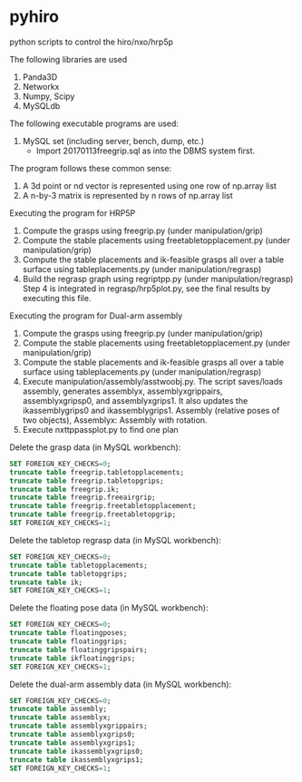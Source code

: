 # pyhiro
python scripts to control the hiro/nxo/hrp5p

The following libraries are used

1. Panda3D
2. Networkx
3. Numpy, Scipy
4. MySQLdb

The following executable programs are used:

1. MySQL set (including server, bench, dump, etc.)
    * Import 20170113freegrip.sql as into the DBMS system first.

The program follows these common sense:

1. A 3d point or nd vector is represented using one row of np.array list
2. A n-by-3 matrix is represented by n rows of np.array list

Executing the program for HRP5P

1. Compute the grasps using freegrip.py (under manipulation/grip)
2. Compute the stable placements using freetabletopplacement.py (under manipulation/grip)
3. Compute the stable placements and ik-feasible grasps all over a table surface using tableplacements.py (under manipulation/regrasp)
4. Build the regrasp graph using regriptpp.py (under manipulation/regrasp)
Step 4 is integrated in regrasp/hrp5plot.py, see the final results by executing this file.

Executing the program for Dual-arm assembly

1. Compute the grasps using freegrip.py (under manipulation/grip)
2. Compute the stable placements using freetabletopplacement.py (under manipulation/grip)
3. Compute the stable placements and ik-feasible grasps all over a table surface using tableplacements.py (under manipulation/regrasp)
4. Execute manipulation/assembly/asstwoobj.py. The script saves/loads assembly, generates assemblyx,
assemblyxgrippairs, assemblyxgripsp0, and assemblyxgrips1. It also updates the ikassemblygrips0 and
ikassemblygrips1. Assembly (relative poses of two objects), Assemblyx: Assembly with rotation.
5. Execute nxttppassplot.py to find one plan

Delete the grasp data (in MySQL workbench):
```sql
SET FOREIGN_KEY_CHECKS=0;
truncate table freegrip.tabletopplacements;
truncate table freegrip.tabletopgrips;
truncate table freegrip.ik;
truncate table freegrip.freeairgrip;
truncate table freegrip.freetabletopplacement;
truncate table freegrip.freetabletopgrip;
SET FOREIGN_KEY_CHECKS=1;
```

Delete the tabletop regrasp data (in MySQL workbench):
```sql
SET FOREIGN_KEY_CHECKS=0;
truncate table tabletopplacements;
truncate table tabletopgrips;
truncate table ik;
SET FOREIGN_KEY_CHECKS=1;
```

Delete the floating pose data (in MySQL workbench):
```sql
SET FOREIGN_KEY_CHECKS=0;
truncate table floatingposes;
truncate table floatinggrips;
truncate table floatinggripspairs;
truncate table ikfloatinggrips;
SET FOREIGN_KEY_CHECKS=1;
```

Delete the dual-arm assembly data (in MySQL workbench):
```sql
SET FOREIGN_KEY_CHECKS=0;
truncate table assembly;
truncate table assemblyx;
truncate table assemblyxgrippairs;
truncate table assemblyxgrips0;
truncate table assemblyxgrips1;
truncate table ikassemblyxgrips0;
truncate table ikassemblyxgrips1;
SET FOREIGN_KEY_CHECKS=1;
```